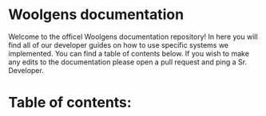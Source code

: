 # Woolgens documentation

Welcome to the officel Woolgens documentation repository! In here you will find all of our developer guides on how to use specific systems we implemented. You can find a table of contents below. If you wish to make any edits to the documentation please open a pull request and ping a Sr. Developer. 

# Table of contents:
